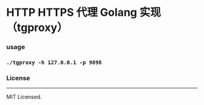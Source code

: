 # HTTP HTTPS 代理 Golang 实现 （tgproxy）
### usage
### `./tgproxy -h 127.0.0.1 -p 9898`
### License
---
MIT Licensed.